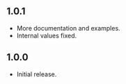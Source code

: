 ## 1.0.1

* More documentation and examples.
* Internal values fixed.

## 1.0.0

* Initial release.
